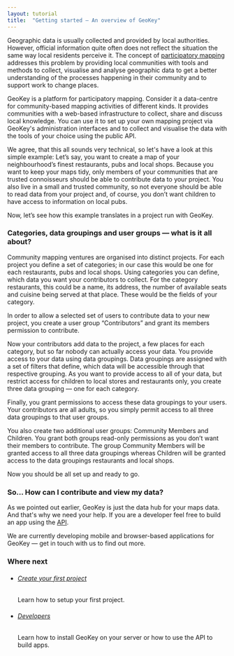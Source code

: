 ```yaml
---
layout: tutorial
title:  "Getting started — An overview of GeoKey"
---
```


Geographic data is usually collected and provided by local authorities. However, official information quite often does not reflect the situation the same way local residents perceive it. The concept of [participatory mapping](http://www.mappingforrights.org/participatory_mapping) addresses this problem by providing local communities with tools and methods to collect, visualise and analyse geographic data to get a better understanding of the processes happening in their community and to support work to change places.

GeoKey is a platform for participatory mapping. Consider it a data-centre for community-based mapping activities of different kinds. It provides communities with a web-based infrastructure to collect, share and discuss local knowledge. You can use it to set up your own mapping project via GeoKey's administration interfaces and to collect and visualise the data with the tools of your choice using the public API.

We agree, that this all sounds very technical, so let's have a look at this simple example: Let’s say, you want to create a map of your neighbourhood’s finest restaurants, pubs and local shops. Because you want to keep your maps tidy, only members of your communities that are trusted connoisseurs should be able to contribute data to your project. You also live in a small and trusted community, so not everyone should be able to read data from your project and, of course, you don’t want children to have access to information on local pubs.

Now, let’s see how this example translates in a project run with GeoKey.

### Categories, data groupings and user groups — what is it all about?

Community mapping ventures are organised into distinct projects. For each project you define a set of categories; in our case this would be one for each restaurants, pubs and local shops. Using categories you can define, which data you want your contributors to collect. For the category restaurants, this could be a name, its address, the number of available seats and cuisine being served at that place. These would be the fields of your category.

In order to allow a selected set of users to contribute data to your new project, you create a user group “Contributors” and grant its members permission to contribute.

Now your contributors add data to the project, a few places for each category, but so far nobody can actually access your data. You provide access to your data using data groupings. Data groupings are assigned with a set of filters that define, which data will be accessible through that respective grouping. As you want to provide access to all of your data, but restrict access for children to local stores and restaurants only, you create three data grouping — one for each category.

Finally, you grant permissions to access these data groupings to your users. Your contributors are all adults, so you simply permit access to all three data groupings to that user groups.

You also create two additional user groups: Community Members and Children. You grant both groups read-only permissions as you don’t want their members to contribute. The group Community Members will be granted access to all three data groupings whereas Children will be granted access to the data groupings restaurants and local shops.

Now you should be all set up and ready to go.

### So… How can I contribute and view my data?

As we pointed out earlier, GeoKey is just the data hub for your maps data. And that's why we need your help. If you are a developer feel free to build an app using the [API](/docs).

We are currently developing mobile and browser-based applications for GeoKey — get in touch with us to find out more.

### Where next

<ul class="next-links tutorial-links">
    <li>
      <h6><a href="/help/how-to-create-project.html">Create your first project</a></h6>
      <p>Learn how to setup your first project.</p>
    </li>
    <li>
     <h6><a href="/developers/">Developers</a></h6>
      <p>Learn how to install GeoKey on your server or how to use the API to build apps.</p>
    </li>
</ul>
